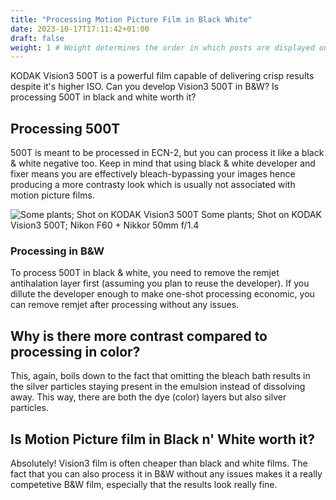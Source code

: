 ```yaml
---
title: "Processing Motion Picture Film in Black White"
date: 2023-10-17T17:11:42+01:00
draft: false
weight: 1 # Weight determines the order in which posts are displayed on the homepage
---
```


KODAK Vision3 500T is a powerful film capable of delivering crisp results despite it's higher ISO. Can you develop Vision3 500T in B&W? Is processing 500T in black and white worth it?

## Processing 500T
500T is meant to be processed in ECN-2, but you can process it like a black & white negative too. Keep in mind that using black & white developer and fixer means you are effectively bleach-bypassing your images hence producing a more contrasty look which is usually not associated with motion picture films.


![Some plants; Shot on KODAK Vision3 500T](/images/vision3-500t-plants.jpg)
Some plants; Shot on KODAK Vision3 500T; Nikon F60 + Nikkor 50mm f/1.4

### Processing in B&W
To process 500T in black & white, you need to remove the remjet antihalation layer first (assuming you plan to reuse the developer). If you dillute the developer enough to make one-shot processing economic, you can remove remjet after processing without any issues.

## Why is there more contrast compared to processing in color?
This, again, boils down to the fact that omitting the bleach bath results in the silver particles staying present in the emulsion instead of dissolving away. This way, there are both the dye (color) layers but also silver particles.

## Is Motion Picture film in Black n' White worth it?
Absolutely! Vision3 film is often cheaper than black and white films. The fact that you can also process it in B&W without any issues makes it a really competetive B&W film, especially that the results look really fine.